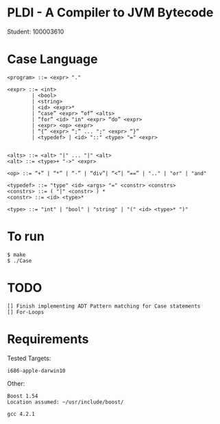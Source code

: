 # PLDI - A Compiler to JVM Bytecode

Student: 100003610

# Case Language

	<program> ::= <expr> "."

	<expr> ::= <int>
			| <bool> 
			| <string> 
			| <id> <expr>* 
			| “case” <expr> “of” <alts> 
			| “for” <id> "in" <expr> “do” <expr> 
			| <expr> <op> <expr> 
			| “{” <expr> “;” ... ";" <expr> “}” 
			| <typedef> | <id> "::" <type> "=" <expr>


	<alts> ::= <alt> "|" ... "|" <alt> 
	<alt> ::= <type>+ "->" <expr>

	<op> ::= “+” | “*” | “-” | “div”| “<”| “==” | ".." | "or" | "and"

	<typedef> ::= "type" <id> <args> "=" <constr> <constrs> 
	<constrs> ::= ( "|" <constr> ) * 
	<constr> ::= <id> <type>*

	<type> ::= "int" | "bool" | "string" | "(" <id> <type>* ")"

# To run

	$ make
	$ ./Case

# TODO

	[] Finish implementing ADT Pattern matching for Case statements
	[] For-Loops
	
# Requirements 

Tested Targets: 

	i686-apple-darwin10

Other:

	Boost 1.54
	Location assumed: ~/usr/include/boost/

	gcc 4.2.1
